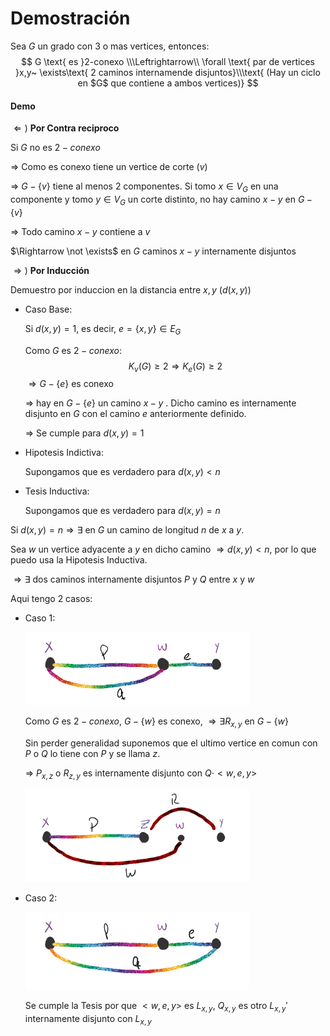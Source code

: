 # Demostración

Sea $G$ un grado con 3 o mas vertices, entonces:
$$
G \text{ es }2-conexo \\\Leftrightarrow\\ \forall \text{ par de vertices }x,y~ \exists\text{ 2 caminos internamende disjuntos}\\\text{ (Hay un ciclo en $G$ que contiene a ambos vertices)}
$$

#### Demo

$\Leftarrow)$ **Por Contra reciproco**

Si $G$ no es $2-conexo$

$\Rightarrow$ Como es conexo tiene un vertice de corte ($v$)

$\Rightarrow$ $G-\{v\}$ tiene al menos 2 componentes. Si tomo $x \in V_G$ en una componente y tomo $y \in V_G$ un corte distinto, no hay camino $x-y$ en $G-\{v\}$ 

$\Rightarrow$ Todo camino $x-y$ contiene a $v$

$\Rightarrow \not \exists$ en $G$ caminos $x-y$ internamente disjuntos

$\Rightarrow)$ **Por Inducción**

Demuestro por induccion en la distancia entre $x,y$ ($d(x,y)$)

- Caso Base:

  Si $d(x,y)=1$, es decir, $e=\{x,y\} \in E_G$

  Como $G$ es $2-conexo$:
  $$
  K_v(G)\ge 2 \Rightarrow K_e(G)\ge2
  $$
  $\Rightarrow G-\{e\}$ es conexo

  $\Rightarrow$ hay en $G-\{e\}$ un camino $x-y$ . Dicho camino es internamente disjunto en $G$ con el camino $e$ anteriormente definido.

  $\Rightarrow$ Se cumple para $d(x,y)=1$ 

- Hipotesis Indictiva:

  Supongamos que es verdadero para $d(x,y)<n$

- Tesis Inductiva:

  Supongamos que es verdadero para $d(x,y) = n$



Si $d(x,y)=n \Rightarrow \exists$ en $G$ un camino de longitud $n$ de $x$ a $y$.

Sea $w$ un vertice adyacente a $y$ en dicho camino $\Rightarrow d(x,y)< n$, por lo que puedo usa la Hipotesis Inductiva.

$\Rightarrow \exists$ dos caminos internamente disjuntos $P$ y $Q$ entre $x$ y $w$   

Aqui tengo 2 casos:

- Caso 1:

  <img src="../../Resources/clip_image001.png" alt="img" style="zoom:35%;" />

  Como $G$ es $2-conexo$, $G-\{w\}$ es conexo, $\Rightarrow \exists R_{x,y}$ en $G-\{w\}$

  Sin perder generalidad suponemos que el ultimo vertice en comun con $P$ o $Q$ lo tiene con $P$ y se llama $z$.

  $\Rightarrow$ $P_{x,z}$ o $R_{z,y}$ es internamente disjunto con $Q \cdot <w,e,y>$

  <img src="../../Resources/clip_image001-1568029971000.png" alt="img" style="zoom:35%;" />

- Caso 2: 

  <img src="../../Resources/clip_image001-1568029301624.png" alt="img" style="zoom:35%;" />

  Se cumple la Tesis por que $<w,e,y>$ es $L_{x,y}$, $Q_{x,y}$ es otro $L_{x,y}'$ internamente disjunto con $L_{x,y}$
